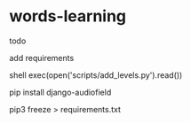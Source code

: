 # words-learning
 
todo

add requirements

shell
exec(open('scripts/add_levels.py').read())

pip install django-audiofield

pip3 freeze > requirements.txt